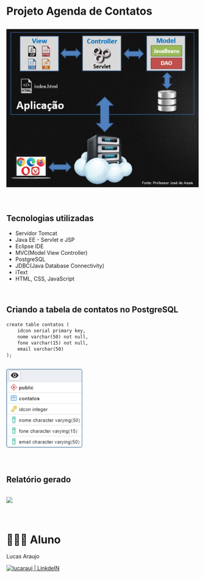 # Projeto Agenda de Contatos

<h2 align="left">
  <img width="550px" src="https://github.com/lucarauj/Curso-Java-Web/blob/main/Projeto/Agenda/src/main/webapp/images/estrutura.png">
</h2>

<br>

## Tecnologias utilizadas

- Servidor Tomcat
- Java EE - Servlet e JSP
- Eclipse IDE
- MVC(Model View Controller)
- PostgreSQL
- JDBC(Java Database Connectivity)
- iText
- HTML, CSS, JavaScript

<br>

## Criando a tabela de contatos no PostgreSQL

```
create table contatos (
	idcon serial primary key,
	nome varchar(50) not null,
	fone varchar(15) not null,
	email varchar(50)
);
```
<h2 align="left">
  <img width="200px" src="https://github.com/lucarauj/Curso-Java-Web/blob/main/Projeto/Agenda/src/main/webapp/images/Diagrama-db.png">
</h2>

<br>

## Relatório gerado

<h2 align="left">
  <img width="200px" src="https://github.com/lucarauj/Curso-Java-Web/blob/main/Projeto/Agenda/src/main/webapp/diversos/relatorio">
</h2>

<br>

# 👨🏼‍🎓 Aluno

Lucas Araujo

<a href="https://www.linkedin.com/in/lucarauj"><img alt="lucarauj | LinkdeIN" width="40px" src="https://user-images.githubusercontent.com/43545812/144035037-0f415fc7-9f96-4517-a370-ccc6e78a714b.png" /></a>
